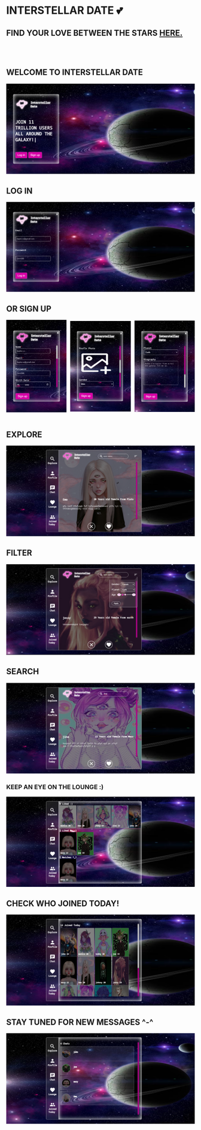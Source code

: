 # INTERSTELLAR DATE 💕

## FIND YOUR LOVE BETWEEN THE STARS <a href="https://firaselmoussa.github.io/Interstellar-Date/">HERE.</a>

<BR><BR>

## WELCOME TO INTERSTELLAR DATE

<img src="assets/readme-images/index-img.png">

<BR>

## LOG IN

<img src="assets/readme-images/login-img.png">

<BR>

## OR SIGN UP

<div style="display:flex;
            flex-flow: wrap row;
            justify-content: space-between;
            align-items:center;">
<img src="assets/readme-images/signup-1-img.png" style="width:32%;">
<img src="assets/readme-images/signup-2-img.png" style="width:32%;">
<img src="assets/readme-images/signup-3-img.png" style="width:32%;">
</div>
<BR>

## EXPLORE

<img src="assets/readme-images/explore-img.png">

<BR>

## FILTER

<img src="assets/readme-images/filter-img.png">

<BR>

## SEARCH

<img src="assets/readme-images/search-img.png">

<BR>

### KEEP AN EYE ON THE LOUNGE :)

<img src="assets/readme-images/lounge-img.png">

<BR>

## CHECK WHO JOINED TODAY!

<img src="assets/readme-images/joined-today-img.png">

<BR>

## STAY TUNED FOR NEW MESSAGES ^-^

<img src="assets/readme-images/chats-img.png">
